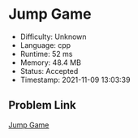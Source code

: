 # Jump Game

- Difficulty: Unknown
- Language: cpp
- Runtime: 52 ms
- Memory: 48.4 MB
- Status: Accepted
- Timestamp: 2021-11-09 13:03:39

## Problem Link
[Jump Game](https://leetcode.com/problems/jump-game)

